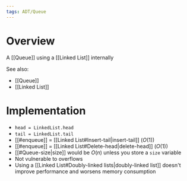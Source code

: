 ```yaml
---
tags: ADT/Queue 
---
```


# Overview
A [[Queue]] using a [[Linked List]] internally

See also:
- [[Queue]]
- [[Linked List]]

# Implementation
- `head = LinkedList.head`
- `tail = LinkedList.tail`
- [[#enqueue]] = [[Linked List#Insert-tail|insert-tail]] ($O(1)$)
- [[#enqueue]] = [[Linked List#Delete-head|delete-head]] ($O(1)$)
- [[#Queue-size|size]] would be $O(n)$ unless you store a `size` variable
- Not vulnerable to overflows
- Using a [[Linked List#Doubly-linked lists|doubly-linked list]] doesn't improve performance and worsens memory consumption